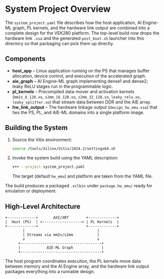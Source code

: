 # System Project Overview

The `system_project.yaml` file describes how the host application, AI Engine-ML graph, PL kernels, and the hardware link output are combined into a complete design for the VEK280 platform. The top-level build now drops the hardware link `.xsa` and the generated `post_boot.sh` launcher into this directory so that packaging can pick them up directly.

## Components

- **host_app** – Linux application running on the PS that manages buffer allocation, device control, and execution of the accelerated graph.
- **aie_graph** – AI Engine-ML graph implementing dense1 and dense2; leaky ReLU stages run in the programmable logic.
- **pl_kernels** – Precompiled data-mover and activation kernels (`mm2s_8_128.xo`, `s2mm_16_128.xo`, `s2mm_32_128.xo`, `leaky_relu.xo`, `leaky_splitter.xo`) that stream data between DDR and the AIE array.
- **hw_link_output** – The hardware linkage output (`design_hw_emu.xsa`) that ties the PS, PL, and AIE-ML domains into a single platform image.

## Building the System

1. Source the Vitis environment:
   ```bash
   source /tools/Xilinx/Vitis/2024.2/settings64.sh
   ```
2. Invoke the system build using the YAML description:
   ```bash
   v++ --project system_project.yaml
   ```
   The target (default `hw_emu`) and platform are taken from the YAML file.

The build produces a packaged `.xclbin` under `package.hw_emu/` ready for emulation or deployment.

## High-Level Architecture

```
+-------------+       AXI/XRT        +-------------+
|  Host (PS)  | <------------------> | PL Kernels  |
+-------------+                      +-------------+
        |                                 |
        | Streams via mm2s/s2mm           |
        v                                 v
      +-------------------------------------+
      |            AIE-ML Graph             |
      +-------------------------------------+
```

The host program coordinates execution, the PL kernels move data between memory and the AI Engine array, and the hardware link output packages everything into a runnable design.
